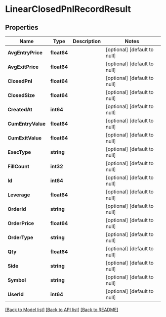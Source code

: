 # LinearClosedPnlRecordResult

## Properties
Name | Type | Description | Notes
------------ | ------------- | ------------- | -------------
**AvgEntryPrice** | **float64** |  | [optional] [default to null]
**AvgExitPrice** | **float64** |  | [optional] [default to null]
**ClosedPnl** | **float64** |  | [optional] [default to null]
**ClosedSize** | **float64** |  | [optional] [default to null]
**CreatedAt** | **int64** |  | [optional] [default to null]
**CumEntryValue** | **float64** |  | [optional] [default to null]
**CumExitValue** | **float64** |  | [optional] [default to null]
**ExecType** | **string** |  | [optional] [default to null]
**FillCount** | **int32** |  | [optional] [default to null]
**Id** | **int64** |  | [optional] [default to null]
**Leverage** | **float64** |  | [optional] [default to null]
**OrderId** | **string** |  | [optional] [default to null]
**OrderPrice** | **float64** |  | [optional] [default to null]
**OrderType** | **string** |  | [optional] [default to null]
**Qty** | **float64** |  | [optional] [default to null]
**Side** | **string** |  | [optional] [default to null]
**Symbol** | **string** |  | [optional] [default to null]
**UserId** | **int64** |  | [optional] [default to null]

[[Back to Model list]](../README.md#documentation-for-models) [[Back to API list]](../README.md#documentation-for-api-endpoints) [[Back to README]](../README.md)


